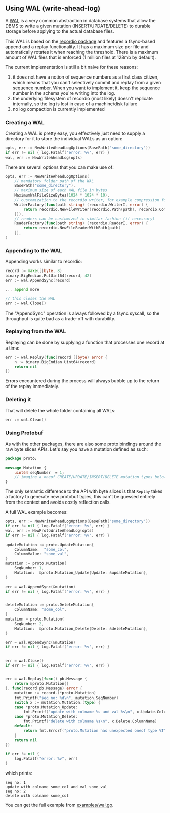 ## Using WAL (write-ahead-log)

A [WAL](https://en.wikipedia.org/wiki/Write-ahead_logging) is a very common abstraction in database systems that allow the DBMS to write a given mutation (INSERT/UPDATE/DELETE) to durable storage before applying to the actual database files.  

This WAL is based on the [recordio package](/recordio) and features a fsync-based append and a replay functionality. It has a maximum size per file and automatically rotates it when reaching the threshold. There is a maximum amount of WAL files that is enforced (1 million files at 128mb by default).

The current implementation is still a bit naive for these reasons:
1. it does not have a notion of sequence numbers as a first class citizen, which means that you can't selectively commit and replay from a given sequence number. When you want to implement it, keep the sequence number in the schema you're writing into the log.
2. the underlying filesystem of recordio (most likely) doesn't replicate internally, so the log is lost in case of a machine/disk failure
3. no log compaction is currently implemented

### Creating a WAL

Creating a WAL is pretty easy, you effectively just need to supply a directory for it to store the individual WALs as an option:

```go
opts, err := NewWriteAheadLogOptions(BasePath("some_directory"))
if err != nil { log.Fatalf("error: %v", err) }
wal, err := NewWriteAheadLog(opts)
```

There are several options that you can make use of:
```go
opts, err := NewWriteAheadLogOptions(
    // mandatory folder path of the WAL
    BasePath("some_directory"), 
    // maximum size of each WAL file in bytes
    MaximumWalFileSizeBytes(1024 * 1024 * 10), 
    // customization to the recordio writer, for example compression for the records:
    WriterFactory(func(path string) (recordio.WriterI, error) {
        return recordio.NewFileWriter(recordio.Path(path), recordio.CompressionType(recordio.CompressionTypeSnappy))
    })),
    // readers can be customized in similar fashion (if necessary)
    ReaderFactory(func(path string) (recordio.ReaderI, error) {
        return recordio.NewFileReaderWithPath(path)
    }),
)
```

### Appending to the WAL

Appending works similar to recordio:

```go
record := make([]byte, 8)
binary.BigEndian.PutUint64(record, 42)
err := wal.AppendSync(record)

... append more

// this closes the WAL
err := wal.Close()
```

The "AppendSync" operation is always followed by a fsync syscall, so the throughput is quite bad as a trade-off with durability. 

### Replaying from the WAL

Replaying can be done by supplying a function that processes one record at a time:

```go
err := wal.Replay(func(record []byte) error {
    n := binary.BigEndian.Uint64(record)						
    return nil
})
```

Errors encountered during the process will always bubble up to the return of the replay immediately.

### Deleting it

That will delete the whole folder containing all WALs:

```go
err := wal.Clean()
```

### Using Protobuf

As with the other packages, there are also some proto bindings around the raw byte slices APIs. Let's say you have a mutation defined as such:

```protobuf
package proto;

message Mutation {
    uint64 seqNumber  = 1;
    // imagine a oneof CREATE/UPDATE/INSERT/DELETE mutation types below  
}
```

The only semantic difference to the API with byte slices is that `Replay` takes a factory to generate new protobuf types, this can't be guessed entirely from the context and avoids costly reflection calls. 

A full WAL example becomes:

```go
opts, err := NewWriteAheadLogOptions(BasePath("some_directory"))
if err != nil { log.Fatalf("error: %v", err) }
wal, err := NewProtoWriteAheadLog(opts)
if err != nil { log.Fatalf("error: %v", err) }

updateMutation := proto.UpdateMutation{
    ColumnName:  "some_col",
    ColumnValue: "some_val",
}
mutation := proto.Mutation{
    SeqNumber: 1,
    Mutation:  &proto.Mutation_Update{Update: &updateMutation},
}

err = wal.AppendSync(&mutation)
if err != nil { log.Fatalf("error: %v", err) }


deleteMutation := proto.DeleteMutation{
    ColumnName: "some_col",
}
mutation = proto.Mutation{
    SeqNumber: 2,
    Mutation:  &proto.Mutation_Delete{Delete: &deleteMutation},
}

err = wal.AppendSync(&mutation)
if err != nil { log.Fatalf("error: %v", err) }


err = wal.Close()
if err != nil { log.Fatalf("error: %v", err) }


err = wal.Replay(func() pb.Message {
    return &proto.Mutation{}
}, func(record pb.Message) error {
    mutation := record.(*proto.Mutation)
    fmt.Printf("seq no: %d\n", mutation.SeqNumber)
    switch x := mutation.Mutation.(type) {
    case *proto.Mutation_Update:
        fmt.Printf("update with colname %s and val %s\n", x.Update.ColumnName, x.Update.ColumnValue)
    case *proto.Mutation_Delete:
        fmt.Printf("delete with colname %s\n", x.Delete.ColumnName)
    default:
        return fmt.Errorf("proto.Mutation has unexpected oneof type %T", x)
    }
    return nil
})

if err != nil {
    log.Fatalf("error: %v", err)
}

```

which prints:

```
seq no: 1
update with colname some_col and val some_val
seq no: 2
delete with colname some_col
```

You can get the full example from [examples/wal.go](/examples/wal.go).